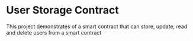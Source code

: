 # User Storage Contract

This project demonstrates of a smart contract that can store, update, read and delete users from a smart contract
